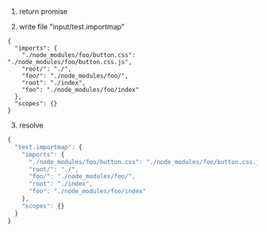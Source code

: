 1. return promise

2. write file "input/test.importmap"
```importmap
{
  "imports": {
    "./node_modules/foo/button.css": "./node_modules/foo/button.css.js",
    "root/": "./",
    "foo/": "./node_modules/foo/",
    "root": "./index",
    "foo": "./node_modules/foo/index"
  },
  "scopes": {}
}
```

3. resolve
```js
{
  "test.importmap": {
    "imports": {
      "./node_modules/foo/button.css": "./node_modules/foo/button.css.js",
      "root/": "./",
      "foo/": "./node_modules/foo/",
      "root": "./index",
      "foo": "./node_modules/foo/index"
    },
    "scopes": {}
  }
}
```